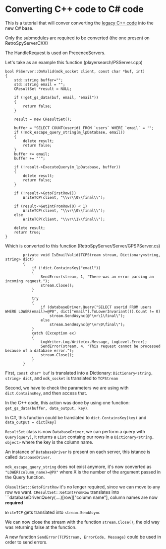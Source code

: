 # Converting C++ code to C# code
This is a tutorial that will conver converting the [legacy C++ code](https://www.github.com/GameProgressive/RetroSpyServerCXX) into the new C# base.

Only the submodules are required to be converted (the one present on RetroSpyServerCXX)

The HandleRequest is used on PrecenceServers.

Let's take as an example this function (playersearch/PSServer.cpp)
```
bool PSServer::OnValid(mdk_socket client, const char *buf, int)
{
	std::string buffer="";
	std::string email = "";
	CResultSet *result = NULL;

	if (!get_gs_data(buf, email, "email"))
	{
		return false;
	}

	result = new CResultSet();

	buffer = "SELECT COUNT(userid) FROM `users` WHERE `email` = '";
	if (!mdk_escape_query_string(m_lpDatabase, email))
	{
		delete result;
		return false;
	}
	buffer += email;
	buffer += "'";

	if (!result->ExecuteQuery(m_lpDatabase, buffer))
	{
		delete result;
		return false;
	}

	if (!result->GotoFirstRow())
		WriteTCP(client, "\\vr\\0\\final\\");

	if (result->GetIntFromRow(0) < 1)
		WriteTCP(client, "\\vr\\0\\final\\");
	else
		WriteTCP(client, "\\vr\\1\\final\\");

	delete result;
	return true;
}
```

Which is converted to this function (RetroSpyServer/Server/GPSPServer.cs)
```
        private void IsEmailValid(TCPStream stream, Dictionary<string, string> dict)
        {
            if (!dict.ContainsKey("email"))
            {
                SendError(stream, 1, "There was an error parsing an incoming request.");
                stream.Close();
            }

            try
            {
                if (databaseDriver.Query("SELECT userid FROM users WHERE LOWER(email)=@P0", dict["email"].ToLowerInvariant()).Count != 0)
                    stream.SendAsync(@"\vr\1\final\");
                else
                    stream.SendAsync(@"\vr\0\final\");
            }
            catch (Exception ex)
            {
                LogWriter.Log.Write(ex.Message, LogLevel.Error);
                SendError(stream, 4, "This request cannot be processed because of a database error.");
                stream.Close();
            }
        }
```

First, ```const char* buf``` is translated into a Dictionary: ```Dictionary<string, string> dict```, and ```mdk_socket``` is
translated to ```TCPStream```

Second, we have to check the parameters we are using with ```dict.ContainsKey```, and then access that.

In the C++ code, this action was done by using one function: ```get_gs_data(buffer, data_output, key)```.

In C#, this function could be translated to ```dict.ContainsKey(key)``` and ```data_output = dict[key]```

```ResultSet``` class is now ```DatabaseDriver```, we can perform a query with ```Query(query)```, it returns a ```List``` containg our
rows in a ```Dictionary<string, object>``` where the key is the column name.

An instance of ```DatabaseDriver``` is present on each server, this istance is called ```databaseDriver```.

```mdk_escape_query_string``` does not exist anymore, it's now converted as ```"LOWER(column_name)=@PX"``` where X is the number
of the argument passed in the Query function.

```CResultSet::GotoFirstRow``` it's no lenger required, since we can move to any row we want.
```CResultSet::GetIntFromRow``` translates into ```databaseDriver.Query(....)[row]["column name"], column names are now **required**

```WriteTCP``` gets translated into ```stream.SendAsync```

We can now close the stream with the function ```stream.Close()```, the old way was returning false at the function.

A new function ```SendError(TCPStream, ErrorCode, Message)``` could be used in order to send errors.
